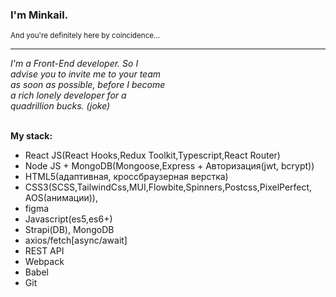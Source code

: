 ### I'm Minkail.

<sup>And you're definitely here by coincidence...</sup>

---

<div style="display: flex;">
<em style="width: 50%;">I'm a Front-End developer. So I advise you to invite me to your team as soon as possible, before I become a rich lonely developer for a quadrillion bucks. (joke) </em>
</div>
<br>

**My stack:**

- React JS(React Hooks,Redux Toolkit,Typescript,React Router)
- Node JS + MongoDB(Mongoose,Express + Авторизация(jwt, bcrypt))
- HTML5(адаптивная, кроссбраузерная верстка)
- CSS3(SCSS,TailwindCss,MUI,Flowbite,Spinners,Postcss,PixelPerfect, AOS(анимации)),
- figma
- Javascript(es5,es6+)
- Strapi(DB), MongoDB
- axios/fetch[async/await]
- REST API
- Webpack
- Babel
- Git
